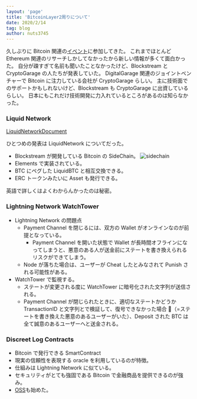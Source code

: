 ```yaml
---
layout: 'page'
title: 'BitcoinLayer2周りについて'
date: 2020/2/14
tag: blog
author: nuts3745
---
```


久しぶりに Bitcoin 関連の[イベント](https://hashhub.connpass.com/event/164831/)に参加してきた。
これまでほとんど Ethereum 関連のリサーチしかしてなかったから新しい情報が多くて面白かった。
自分が疎すぎて名前も聞いたことなかったけど、Blockstream と CryptoGarage の人たちが発表していた。
DigitalGarage 関連のジョイントベンチャーで Bitcoin に注力している会社が CryptoGarage らしい。
主に技術面でのサポートかもしれないけど、Blockstream も CryptoGarage に出資しているらしい。
日本にもこれだけ技術開発に力入れているところがあるのは知らなかった。

### Liquid Network

[LiquidNetworkDocument](https://docs.blockstream.com/liquid/technical_overview.html)

ひとつめの発表は LiquidNetwork についてだった。

- Blockstream が開発している Bitcoin の SideChain。
  ![sidechain](https://docs.blockstream.com/_images/sidechain.png)
- Elements で実装されている。
- BTC にペグした LiquidBTC と相互交換できる。
- ERC トークンみたいに Asset も発行できる。

英語で詳しくはよくわからんかったのは秘密。

### Lightning Network WatchTower

- Lightning Network の問題点
  - Payment Channel を閉じるには、双方の Wallet がオンラインなのが前提となっている。
    - Payment Channel を開いた状態で Wallet が長時間オフラインになってしまうと、悪意のある人が送金前にステートを書き換えられるリスクができてしまう。
  - Node が落ちた場合は、ユーザーが Cheat したとみなされて Punish される可能性がある。
- WatchTower で監視する。
  - ステートが変更される度に WatchTower に暗号化された文字列が送信される。
  - Payment Channel が閉じられたときに、適切なステートかどうか TransactionID と文字列とで検証して、復号できなかった場合 （=ステートを書き換えた悪意のあるユーザーがいた）、Deposit された BTC は全て誠意のあるユーザーへと送金される。

### Discreet Log Contracts

- Bitcoin で発行できる SmartContract
- 現実の信頼性を表現する oracle を利用しているのが特徴。
- 仕組みは Lightning Network に似ている。
- セキュリティがとても強固である Bitcoin で金融商品を提供できるのが強み。
- [OSS](https://github.com/discreetlogcontracts/dlcspecs/)も始めた。
